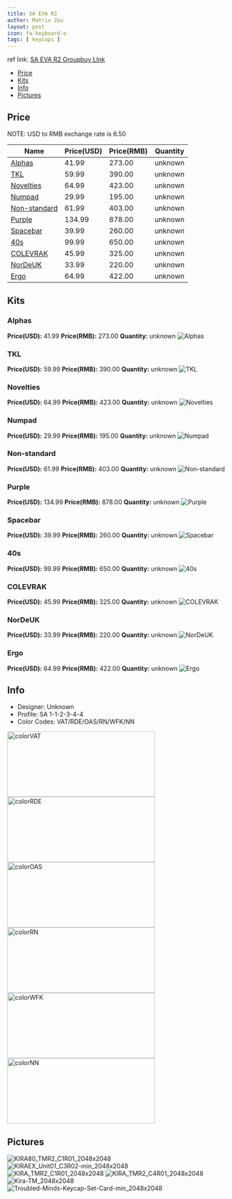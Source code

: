 ```yaml
---
title: SA EVA R2
author: Matrix Zou
layout: post
icon: fa-keyboard-o
tags: [ keycaps ]
---
```


ref link: [SA EVA R2 Groupbuy LInk](https://kono.store/products/sa-troubled-minds-keycap-set)

* [Price](#price)
* [Kits](#kits)
* [Info](#info)
* [Pictures](#pictures)

## Price

NOTE: USD to RMB exchange rate is 6.50

| Name          | Price(USD)    | Price(RMB)  | Quantity |
| ------------- | ------------- | ----------- | -------- |
|[Alphas](#alphas)|41.99|273.00|unknown|
|[TKL](#tkl)|59.99|390.00|unknown|
|[Novelties](#novelties)|64.99|423.00|unknown|
|[Numpad](#numpad)|29.99|195.00|unknown|
|[Non-standard](#non-standard)|61.99|403.00|unknown|
|[Purple](#purple)|134.99|878.00|unknown|
|[Spacebar](#spacebar)|39.99|260.00|unknown|
|[40s](#40s)|99.99|650.00|unknown|
|[COLEVRAK](#colevrak)|45.99|325.00|unknown|
|[NorDeUK](#nordeuk)|33.99|220.00|unknown|
|[Ergo](#ergo)|64.99|422.00|unknown|

## Kits
### Alphas
**Price(USD):** 41.99	**Price(RMB):** 273.00	**Quantity:** unknown
<img src="{{ 'assets/images/evar2/kits_pics/alphas.png' | relative_url }}" alt="Alphas" class="image featured">

### TKL
**Price(USD):** 59.99	**Price(RMB):** 390.00	**Quantity:** unknown
<img src="{{ 'assets/images/evar2/kits_pics/tkl.png' | relative_url }}" alt="TKL" class="image featured">

### Novelties
**Price(USD):** 64.99	**Price(RMB):** 423.00	**Quantity:** unknown
<img src="{{ 'assets/images/evar2/kits_pics/novelties.png' | relative_url }}" alt="Novelties" class="image featured">

### Numpad
**Price(USD):** 29.99	**Price(RMB):** 195.00	**Quantity:** unknown
<img src="{{ 'assets/images/evar2/kits_pics/numpad.png' | relative_url }}" alt="Numpad" class="image featured">

### Non-standard
**Price(USD):** 61.99	**Price(RMB):** 403.00	**Quantity:** unknown
<img src="{{ 'assets/images/evar2/kits_pics/non-standard.png' | relative_url }}" alt="Non-standard" class="image featured">

### Purple
**Price(USD):** 134.99	**Price(RMB):** 878.00	**Quantity:** unknown
<img src="{{ 'assets/images/evar2/kits_pics/purple.png' | relative_url }}" alt="Purple" class="image featured">

### Spacebar
**Price(USD):** 39.99	**Price(RMB):** 260.00	**Quantity:** unknown
<img src="{{ 'assets/images/evar2/kits_pics/spacebar.png' | relative_url }}" alt="Spacebar" class="image featured">

### 40s
**Price(USD):** 99.99	**Price(RMB):** 650.00	**Quantity:** unknown
<img src="{{ 'assets/images/evar2/kits_pics/40s.png' | relative_url }}" alt="40s" class="image featured">

### COLEVRAK
**Price(USD):** 45.99	**Price(RMB):** 325.00	**Quantity:** unknown
<img src="{{ 'assets/images/evar2/kits_pics/colevrak.png' | relative_url }}" alt="COLEVRAK" class="image featured">

### NorDeUK
**Price(USD):** 33.99	**Price(RMB):** 220.00	**Quantity:** unknown
<img src="{{ 'assets/images/evar2/kits_pics/nordeuk.png' | relative_url }}" alt="NorDeUK" class="image featured">

### Ergo
**Price(USD):** 64.99	**Price(RMB):** 422.00	**Quantity:** unknown
<img src="{{ 'assets/images/evar2/kits_pics/ergo.png' | relative_url }}" alt="Ergo" class="image featured">

## Info
* Designer: Unknown
* Profile: SA 1-1-2-3-4-4
* Color Codes: VAT/RDE/OAS/RN/WFK/NN  
<img src="{{ 'assets/images/SP_ColorCodes/abs/SP_Abs_ColorCodes_VAT.png' | relative_url }}" alt="colorVAT" height="150" width="340">
<img src="{{ 'assets/images/SP_ColorCodes/abs/SP_Abs_ColorCodes_RDE.png' | relative_url }}" alt="colorRDE" height="150" width="340">
<img src="{{ 'assets/images/SP_ColorCodes/abs/SP_Abs_ColorCodes_OAS.png' | relative_url }}" alt="colorOAS" height="150" width="340">
<img src="{{ 'assets/images/SP_ColorCodes/abs/SP_Abs_ColorCodes_RN.png' | relative_url }}" alt="colorRN" height="150" width="340">
<img src="{{ 'assets/images/SP_ColorCodes/abs/SP_Abs_ColorCodes_WFK.png' | relative_url }}" alt="colorWFK" height="150" width="340">
<img src="{{ 'assets/images/SP_ColorCodes/abs/SP_Abs_ColorCodes_NN.png' | relative_url }}" alt="colorNN" height="150" width="340">

## Pictures
<img src="{{ 'assets/images/evar2/rendering_pics/KIRA80_TMR2_C1R01_2048x2048.png' | relative_url }}" alt="KIRA80_TMR2_C1R01_2048x2048" class="image featured">
<img src="{{ 'assets/images/evar2/rendering_pics/KIRAEX_Unit01_C3R02-min_2048x2048.png' | relative_url }}" alt="KIRAEX_Unit01_C3R02-min_2048x2048" class="image featured">
<img src="{{ 'assets/images/evar2/rendering_pics/KIRA_TMR2_C1R01_2048x2048.png' | relative_url }}" alt="KIRA_TMR2_C1R01_2048x2048" class="image featured">
<img src="{{ 'assets/images/evar2/rendering_pics/KIRA_TMR2_C4R01_2048x2048.png' | relative_url }}" alt="KIRA_TMR2_C4R01_2048x2048" class="image featured">
<img src="{{ 'assets/images/evar2/rendering_pics/Kira-TM_2048x2048.png' | relative_url }}" alt="Kira-TM_2048x2048" class="image featured">
<img src="{{ 'assets/images/evar2/rendering_pics/Troubled-Minds-Keycap-Set-Card-min_2048x2048.png' | relative_url }}" alt="Troubled-Minds-Keycap-Set-Card-min_2048x2048" class="image featured">
